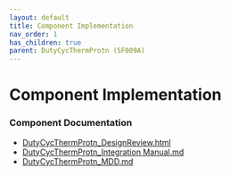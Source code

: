 ```yaml
---
layout: default
title: Component Implementation
nav_order: 1
has_children: true
parent: DutyCycThermProtn (SF009A)
---
```

# Component Implementation
### Component Documentation

- [DutyCycThermProtn_DesignReview.html](doc/DutyCycThermProtn_DesignReview.html)
- [DutyCycThermProtn_Integration Manual.md](doc/DutyCycThermProtn_Integration%20Manual.md)
- [DutyCycThermProtn_MDD.md](doc/DutyCycThermProtn_MDD.md)

